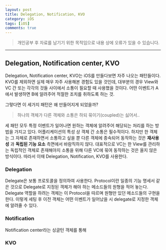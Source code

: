 ```yaml
---
layout: post
title: Delegation, Notification, KVO
category: iOS
tags: [iOS]
comments: true
---
```


> 개인공부 후 자료를 남기기 위한 목적임으로 내용 상에 오류가 있을 수 있습니다.    

<hr>

## Delegation, Notification center, KVO

Delegation, Notification center, KVO는 iOS를 만들다보면 자주 나오는 패턴들이다. KVO를 제외하면 실제 매우 자주 사용해본 경험도 있을 것인데, 대부분의 경우 View와 VC 간 또는 각각의 것들 사이에서 소통이 필요할 때 사용했을 것이다. 어떤 이벤트가 A에서 발생하면 B에 알려주어 적절한 조치를 취하도록 하는 것.


그렇다면 이 세가지 패턴은 왜 만들어지게 되었을까?

> 하나의 객체가 다른 객체와 소통은 하되 묶이기(coupled)는 싫어서..

세 패턴 모두 특정 이벤트가 일어나면 원하는 객체에 알려주어 해당되는 처리를 하는 방법을 가지고 있다. 어플리케이션의 특성 상 객체 간 소통은 필수적이다. 하지만 한 객체는 그 자체로 존재하면서 소통하고 싶을 뿐 다른 객체에 종속되어 동작하는 것은 **재사용성** 과 **독립된 기능 요소** 측면에서 바람직하지 않다. 대표적으로 VC는 한 View를 관리하는 독립적인 객체로 존재해야지 소통을 위해 다른 VC에 묶여 동작하는 것은 올지 않은 방식이다. 따라서 이때 Delegation, Notification, KVO를 사용한다.



### Delegation

Delegate은 보통 프로토콜을 정의하여 사용한다. Protocol이란 일종의 기능 명세서 같은 것으로 Delegate로 지정된 객체가 해야 하는 메소드들의 원형을 적어 놓는다. Delegate 역할을 하려는 객체는 이 Protocol을 따르며 원형만 있던 메소드들의 구현을 한다. 이렇게 세팅 후 이전 객체는 어떤 이벤트가 일어났을 시 delegate로 지정한 객체에 알려줄 수 있다.



### Notification

Notification center라는 싱글턴 객체를 통해

### KVO
